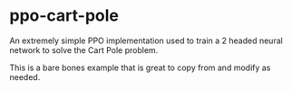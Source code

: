 # ppo-cart-pole
An extremely simple PPO implementation used to train a 2 headed neural network to solve the Cart Pole problem.

This is a bare bones example that is great to copy from and modify as needed.
